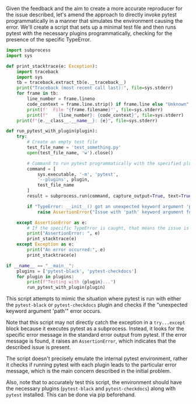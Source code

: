 Given the feedback and the aim to create a more accurate reproducer for the issue described, let's amend the approach to directly invoke pytest programmatically in a manner that simulates the environment causing the error. We'll create a script that sets up a minimal test file and then runs pytest with the necessary plugins programmatically, checking for the presence of the specific TypeError.

```python
import subprocess
import sys

def print_stacktrace(e: Exception):
    import traceback
    import sys
    tb = traceback.extract_tb(e.__traceback__)
    print("Traceback (most recent call last):", file=sys.stderr)
    for frame in tb:
        line_number = frame.lineno
        code_context = frame.line.strip() if frame.line else "Unknown"
        print(f'  File "{frame.filename}"', file=sys.stderr)
        print(f"    {line_number}: {code_context}", file=sys.stderr)
    print(f"{e.__class__.__name__}: {e}", file=sys.stderr)

def run_pytest_with_plugin(plugin):
    try:
        # Create an empty test file
        test_file_name = 'test_something.py'
        open(test_file_name, 'w').close()

        # Command to run pytest programmatically with the specified plugin
        command = [
            sys.executable, '-m', 'pytest',
            '--plugins', plugin,
            test_file_name
        ]
        result = subprocess.run(command, capture_output=True, text=True)

        if "TypeError: __init__() got an unexpected keyword argument 'path'" in result.stderr:
            raise AssertionError("Issue with 'path' keyword argument found.")

    except AssertionError as e:
        # If the specific TypeError is caught, that means the issue is present
        print("AssertionError: ", e)
        print_stacktrace(e)
    except Exception as e:
        print("An error occurred:", e)
        print_stacktrace(e)

if __name__ == "__main__":
    plugins = ['pytest-black', 'pytest-checkdocs']
    for plugin in plugins:
        print(f"Testing with {plugin}...")
        run_pytest_with_plugin(plugin)
```

This script attempts to mimic the situation where pytest is run with either the `pytest-black` or `pytest-checkdocs` plugin and checks if the "unexpected keyword argument 'path'" error occurs. 

Note that this script may not directly catch the exception in a `try...except` block because it executes pytest as a subprocess. Instead, it looks for the specific error message in the standard error output from pytest. If the error message is found, it raises an `AssertionError`, which indicates that the described issue is present.

The script doesn't precisely emulate the internal pytest environment, rather it checks if running pytest with each plugin leads to the particular error message, which is the main concern described in the initial problem. 

Also, note that to accurately test this script, the environment should have the necessary plugins (`pytest-black` and `pytest-checkdocs`) along with `pytest` installed. This can be done via pip beforehand.